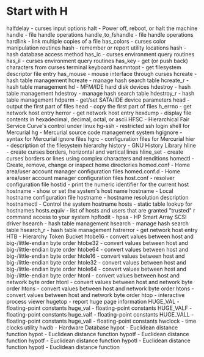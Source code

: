 # Start with H
halfdelay - curses input options
halt - Power off, reboot, or halt the machine
handle - file handle operations
handle_to_fshandle - file handle operations
hardlink - link multiple copies of a file
has_colors - curses color manipulation routines
hash - remember or report utility locations
hash - hash database access method
has_ic - curses environment query routines
has_il - curses environment query routines
has_key - get (or push back) characters from curses terminal keyboard
hasmntopt - get filesystem descriptor file entry
has_mouse - mouse interface through curses
hcreate - hash table management
hcreate - manage hash search table
hcreate_r - hash table management
hd - MFM/IDE hard disk devices
hdestroy - hash table management
hdestroy - manage hash search table
hdestroy_r - hash table management
hdparm - get/set SATA/IDE device parameters
head - output the first part of files
head - copy the first part of files
h_errno - get network host entry
herror - get network host entry
hexdump - display file contents in hexadecimal, decimal, octal, or ascii
HFSC - Hierarchical Fair Service Curve's control under linux
hg-ssh - restricted ssh login shell for Mercurial
hg - Mercurial source code management system
hgignore - syntax for Mercurial ignore files
hgrc - configuration files for Mercurial
hier - description of the filesystem hierarchy
history - GNU History Library
hline - create curses borders, horizontal and vertical lines
hline_set - create curses borders or lines using complex characters and renditions
homectl - Create, remove, change or inspect home directories
homed.conf - Home area/user account manager configuration files
homed.conf.d - Home area/user account manager configuration files
host.conf - resolver configuration file
hostid - print the numeric identifier for the current host
hostname - show or set the system's host name
hostname - Local hostname configuration file
hostname - hostname resolution description
hostnamectl - Control the system hostname
hosts - static table lookup for hostnames
hosts.equiv - list of hosts and users that are granted "trusted" r command access to your system
hpftodit - 
hpsa - HP Smart Array SCSI driver
hsearch - hash table management
hsearch - manage hash search table
hsearch_r - hash table management
hstrerror - get network host entry
HTB - Hierarchy Token Bucket
htobe16 - convert values between host and big-/little-endian byte order
htobe32 - convert values between host and big-/little-endian byte order
htobe64 - convert values between host and big-/little-endian byte order
htole16 - convert values between host and big-/little-endian byte order
htole32 - convert values between host and big-/little-endian byte order
htole64 - convert values between host and big-/little-endian byte order
htonl - convert values between host and network byte order
htonl - convert values between host and network byte order
htons - convert values between host and network byte order
htons - convert values between host and network byte order
htop - interactive process viewer
hugetop - report huge page information
HUGE_VAL - floating-point constants
huge_val - floating-point constants
HUGE_VALF - floating-point constants
huge_valf - floating-point constants
HUGE_VALL - floating-point constants
huge_vall - floating-point constants
hwclock - time clocks utility
hwdb - Hardware Database
hypot - Euclidean distance function
hypot - Euclidean distance function
hypotf - Euclidean distance function
hypotf - Euclidean distance function
hypotl - Euclidean distance function
hypotl - Euclidean distance function